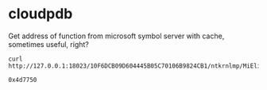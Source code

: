 # cloudpdb

Get address of function from microsoft symbol server with cache, sometimes useful, right?


```
curl http://127.0.0.1:18023/10F6DCB09D604445B05C70106B9824CB1/ntkrnlmp/MiEliminateZeroPages

0x4d7750
```